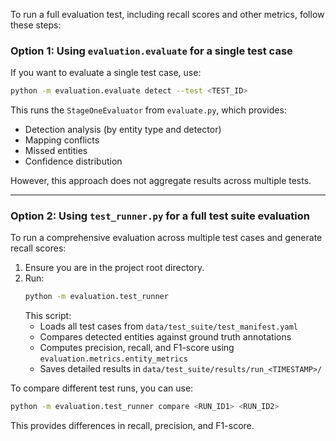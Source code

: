 To run a full evaluation test, including recall scores and other metrics, follow these steps:

### **Option 1: Using `evaluation.evaluate` for a single test case**
If you want to evaluate a single test case, use:
```bash
python -m evaluation.evaluate detect --test <TEST_ID>
```
This runs the `StageOneEvaluator` from `evaluate.py`, which provides:
- Detection analysis (by entity type and detector)
- Mapping conflicts
- Missed entities
- Confidence distribution

However, this approach does not aggregate results across multiple tests.

---

### **Option 2: Using `test_runner.py` for a full test suite evaluation**
To run a comprehensive evaluation across multiple test cases and generate recall scores:
1. Ensure you are in the project root directory.
2. Run:
   ```bash
   python -m evaluation.test_runner
   ```
   This script:
   - Loads all test cases from `data/test_suite/test_manifest.yaml`
   - Compares detected entities against ground truth annotations
   - Computes precision, recall, and F1-score using `evaluation.metrics.entity_metrics`
   - Saves detailed results in `data/test_suite/results/run_<TIMESTAMP>/`

To compare different test runs, you can use:
```bash
python -m evaluation.test_runner compare <RUN_ID1> <RUN_ID2>
```
This provides differences in recall, precision, and F1-score.

